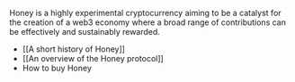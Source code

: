 Honey is a highly experimental cryptocurrency aiming to be a catalyst for the creation of a web3 economy where a broad range of contributions can be effectively and sustainably rewarded. 

* [[A short history of Honey]]
* [[An overview of the Honey protocol]]
* How to buy Honey